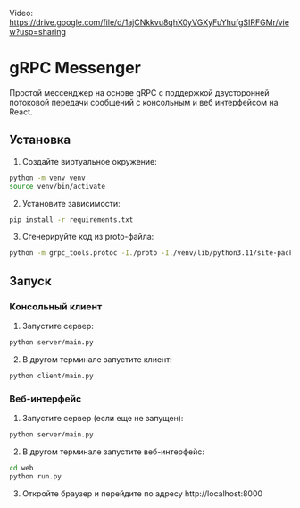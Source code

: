 Video: https://drive.google.com/file/d/1ajCNkkvu8qhX0yVGXyFuYhufgSIRFGMr/view?usp=sharing

# gRPC Messenger

Простой мессенджер на основе gRPC с поддержкой двусторонней потоковой передачи сообщений c консольным и веб интерфейсом на React.

## Установка

1. Создайте виртуальное окружение:
```bash
python -m venv venv
source venv/bin/activate
```

2. Установите зависимости:
```bash
pip install -r requirements.txt
```

3. Сгенерируйте код из proto-файла:
```bash
python -m grpc_tools.protoc -I./proto -I./venv/lib/python3.11/site-packages --python_out=. --grpc_python_out=. ./proto/messenger.proto
```

## Запуск

### Консольный клиент

1. Запустите сервер:
```bash
python server/main.py
```

2. В другом терминале запустите клиент:
```bash
python client/main.py
```

### Веб-интерфейс

1. Запустите сервер (если еще не запущен):
```bash
python server/main.py
```

2. В другом терминале запустите веб-интерфейс:
```bash
cd web
python run.py
```

3. Откройте браузер и перейдите по адресу http://localhost:8000
